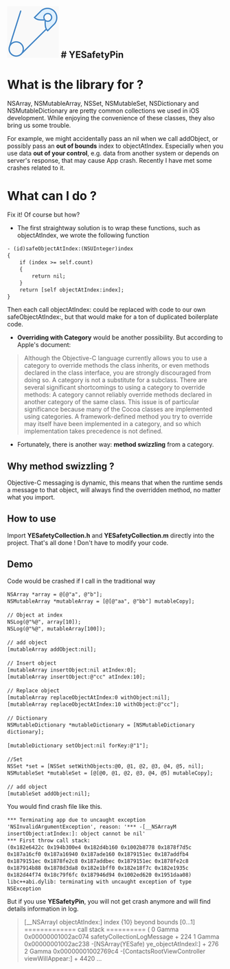 ![App Icon](https://github.com/Eugenia-Ye/YESafetyPin/blob/master/YESafetyPinDemo/Images.xcassets/AppIcon.appiconset/Icon-App-40x40%403x.png) # YESafetyPin
----------
# What is the library for ?
NSArray, NSMutableArray, NSSet, NSMutableSet, NSDictionary and  NSMutableDictionary are pretty common collections we used in iOS development. While enjoying the convenience of these classes, they also bring us some trouble. 

For example, we might accidentally pass an nil when we call addObject, or possibly pass an **out of bounds** index to objectAtIndex. 
Especially when you use data **out of your control**, e.g. data from another system or depends on server's response, that may cause App crash. Recently I have met some crashes related to it.


# What can I do ?

Fix it! Of course but how? 
- The first straightway solution is to wrap these functions, such as objectAtIndex, we wrote the following function
>

    - (id)safeObjectAtIndex:(NSUInteger)index
    {	
    	if (index >= self.count)
    	{
    		return nil;
    	}
    	return [self objectAtIndex:index];
    }

Then each call objectAtIndex: could be replaced with code to our own safeObjectAtIndex:, but that would make for a ton of duplicated boilerplate code. 

- **Overriding with Category** would be another possibility. But according to Apple's document:
> Although the Objective-C language currently allows you to use a category to override methods the class inherits, or even methods declared in the class interface, you are strongly discouraged from doing so. A category is not a substitute for a subclass. There are several significant shortcomings to using a category to override methods:
A category cannot reliably override methods declared in another category of the same class.
This issue is of particular significance because many of the Cocoa classes are implemented using categories. A framework-defined method you try to override may itself have been implemented in a category, and so which implementation takes precedence is not defined.

- Fortunately, there is another way: **method swizzling** from a category.

## Why method swizzling ?

Objective-C messaging is dynamic, this means that when the runtime sends a message to that object, will always find the overridden method, no matter what you import.

## How to use

Import **YESafetyCollection.h** and **YESafetyCollection.m** directly into the project. That's all done ! Don't have to modify your code.


## Demo
Code would be crashed if I call in the traditional way
> 

    NSArray *array = @[@"a", @"b"];
    NSMutableArray *mutableArray = [@[@"aa", @"bb"] mutableCopy];
    
    // Object at index
    NSLog(@"%@", array[10]);
    NSLog(@"%@", mutableArray[100]);
    
    // add object
    [mutableArray addObject:nil];
    
    // Insert object
    [mutableArray insertObject:nil atIndex:0];
    [mutableArray insertObject:@"cc" atIndex:10];
    
    // Replace object
    [mutableArray replaceObjectAtIndex:0 withObject:nil];
    [mutableArray replaceObjectAtIndex:10 withObject:@"cc"];
    
    // Dictionary
    NSMutableDictionary *mutableDictionary = [NSMutableDictionary dictionary];
    
    [mutableDictionary setObject:nil forKey:@"1"];
    
    //Set
    NSSet *set = [NSSet setWithObjects:@0, @1, @2, @3, @4, @5, nil];
    NSMutableSet *mutableSet = [@[@0, @1, @2, @3, @4, @5] mutableCopy];
    
    // add object
    [mutableSet addObject:nil];

You would find crash file like this.

    *** Terminating app due to uncaught exception 'NSInvalidArgumentException', reason: '*** -[__NSArrayM insertObject:atIndex:]: object cannot be nil'
    *** First throw call stack:
    (0x182e6422c 0x194b300e4 0x182d4b160 0x1002b8778 0x1878f7d5c 0x187a16cf0 0x187a16940 0x187ade160 0x1879151ec 0x187addfb4 0x1879151ec 0x1878fe2c8 0x187addbec 0x1879151ec 0x1878fe2c8 0x187914b88 0x1878d3da8 0x182e1bff0 0x182e18f7c 0x182e1935c 0x182d44f74 0x18c79f6fc 0x187946d94 0x1002ed620 0x1951daa08)
    libc++abi.dylib: terminating with uncaught exception of type NSException

But if you use **YESafetyPin**, you will not get crash anymore and will find details information in log.
>
> [__NSArrayI objectAtIndex:] index {10} beyond bounds [0...1] ============= call stack ========== 
(
	0   Gamma                               0x00000001002ac074 safetyCollectionLogMessage + 224
	1   Gamma                               0x00000001002ac238 -[NSArray(YESafe) ye_objectAtIndexI:] + 276
	2   Gamma                               0x00000001002769c4 -[ContactsRootViewController viewWillAppear:] + 4420
…